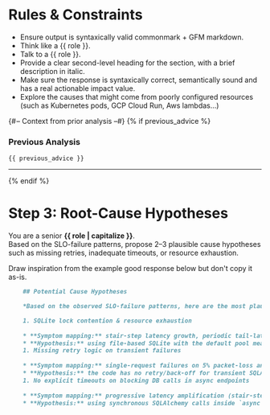 # Rules & Constraints

- Ensure output is syntaxically valid commonmark + GFM markdown.
- Think like a {{ role }}.
- Talk to a {{ role }}.
- Provide a clear second-level heading for the section, with a brief description in italic.
- Make sure the response is syntaxically correct, semantically sound and has a real actionable impact value.
- Explore the causes that might come from poorly configured resources (such as Kubernetes pods, GCP Cloud Run, Aws lambdas...)

{# – Context from prior analysis –#}
{% if previous_advice %}
### Previous Analysis  
```text
{{ previous_advice }}
```  

---
{% endif %}

# Step 3: Root-Cause Hypotheses

You are a senior **{{ role | capitalize }}**.  
Based on the SLO-failure patterns, propose 2–3 plausible cause hypotheses such as missing retries, inadequate timeouts, or resource exhaustion.

Draw inspiration from the example good response below but don't copy it as-is.

```markdown
    ## Potential Cause Hypotheses

    *Based on the observed SLO-failure patterns, here are the most plausible developer-actionable causes*

    1. SQLite lock contention & resource exhaustion
    
    * **Symptom mapping:** stair-step latency growth, periodic tail-latency pulses, “full black-hole” failures during write bursts
    * **Hypothesis:** using file-based SQLite with the default pool means concurrent writes block readers. Under load, session commits serialize on the filesystem lock, causing long p95/p99 latencies and even timeouts when the lock persists.
    1. Missing retry logic on transient failures
    
    * **Symptom mapping:** single-request failures on 5% packet-loss and jitter scenarios, one-off 500 errors rather than graceful recovery
    * **Hypothesis:** the code has no retry/back-off for transient SQLAlchemy or I/O exceptions. A dropped packet or brief database hiccup immediately surfaces as an HTTP 500 or 404, violating the 100%-success SLO.
    1. No explicit timeouts on blocking DB calls in async endpoints
    
    * **Symptom mapping:** progressive latency amplification (stair-steps), thread-pool exhaustion manifests as erratic high-latency spikes
    * **Hypothesis:** using synchronous SQLAlchemy calls inside `async def` endpoints means DB operations run in the default threadpool with no per-call timeout. Under bursty traffic, threads saturate, event-loop tasks queue up, and tail latency balloons beyond SLO thresholds.
```
